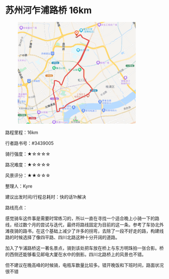 # 苏州河乍浦路桥 16km

<figure><img src="../.gitbook/assets/苏州河乍浦路桥.png" alt="" width="375"><figcaption></figcaption></figure>

路程里程：16km

行者路书号：#3439005

骑行强度：★☆☆☆☆

路况难度：★☆☆☆☆

风景评分：★★☆☆☆

整理人：Kyre

建议出发时间/行程总耗时：快的话1h解决

路线亮点：

感觉骑车这件事是需要时常练习的，所以一直在寻找一个适合晚上小骑一下的路线，经过数个月的尝试与迭代，最终将路线固定为目前的这一条。参考了车协北外滩夜骑的路书，在这个基础上减少了许多的拐弯，去除了一段不好走的路，构建线路的时候选择了像四平路、四川北路这种十分开阔的道路。

加入了乍浦路桥这一著名景点，骑到该处把车放在桥上与东方明珠拍一张合影。桥的西侧还能够看见邮电大厦在水中的倒影。四川北路桥上的风景也不错。

但不建议在晚高峰的时候骑，电瓶车数量比较多。错开晚饭和下班时间，路面状况很不错

